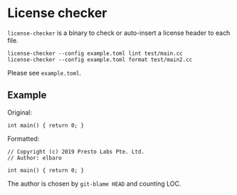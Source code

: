 # License checker

`license-checker` is a binary to check or auto-insert a license header to each file.

```
license-checker --config example.toml lint test/main.cc
license-checker --config example.toml format test/main2.cc
```

Please see `example.toml`.

## Example

Original:
```
int main() { return 0; }
```

Formatted:
```
// Copyright (c) 2019 Presto Labs Pte. Ltd.
// Author: elbaro

int main() { return 0; }
```

The author is chosen by `git-blame HEAD` and counting LOC.
